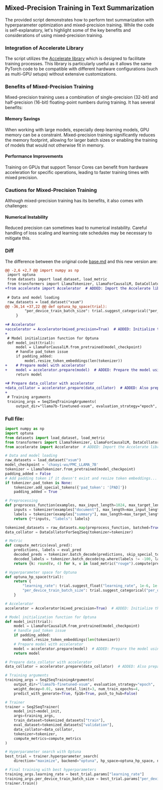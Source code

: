## Mixed-Precision Training in Text Summarization

The provided script demonstrates how to perform text summarization with hyperparameter optimization and mixed-precision training. While the code is self-explanatory, let's highlight some of the key benefits and considerations of using mixed-precision training.

### Integration of Accelerate Library

The script utilizes the [Accelerate library](https://github.com/huggingface/accelerate) which is designed to facilitate training processes. This library is particularly useful as it allows the same PyTorch code to be compatible with different hardware configurations (such as multi-GPU setups) without extensive customizations.

### Benefits of Mixed-Precision Training

Mixed-precision training uses a combination of single-precision (32-bit) and half-precision (16-bit) floating-point numbers during training. It has several benefits:

#### Memory Savings

When working with large models, especially deep learning models, GPU memory can be a constraint. Mixed-precision training significantly reduces the memory footprint, allowing for larger batch sizes or enabling the training of models that would not otherwise fit in memory.

#### Performance Improvements

Training on GPUs that support Tensor Cores can benefit from hardware acceleration for specific operations, leading to faster training times with mixed precision.

### Cautions for Mixed-Precision Training

Although mixed-precision training has its benefits, it also comes with challenges:

#### Numerical Instability

Reduced precision can sometimes lead to numerical instability. Careful handling of loss scaling and learning rate schedules may be necessary to mitigate this.

### Diff
The difference between the original code [base.md](base.md) and this new version are:

```diff
@@ -2,6 +2,7 @@ import numpy as np
 import optuna
 from datasets import load_dataset, load_metric
 from transformers import LlamaTokenizer, LlamaForCausalLM, DataCollatorForSeq2Seq, Seq2SeqTrainingArguments, Seq2SeqTrainer
+from accelerate import Accelerator  # ADDED: Import the Accelerate library to enable mixed-precision training
 
 # Data and model loading
 raw_datasets = load_dataset("xsum")
@@ -36,14 +37,22 @@ def optuna_hp_space(trial):
         "per_device_train_batch_size": trial.suggest_categorical("per_device_train_batch_size", [4, 8, 16, 32]),
     }
 
+# Accelerator
+accelerator = Accelerator(mixed_precision=True)  # ADDED: Initialize the Accelerator with mixed-precision enabled. This will allow the model to use less memory and potentially speed up training by using half-precision floating points.
+
 # Model initialization function for Optuna
 def model_init(trial):
     model = LlamaForCausalLM.from_pretrained(model_checkpoint)
     # handle pad_token issue
     if padding_added:
         model.resize_token_embeddings(len(tokenizer))
+    # Prepare model with accelerator
+    model = accelerator.prepare(model)  # ADDED: Prepare the model using the accelerator's prepare function. This step ensures that the model is compatible with mixed-precision training and distributed training if applicable.
     return model
 
+# Prepare data_collator with accelerator
+data_collator = accelerator.prepare(data_collator)  # ADDED: Also prepare the data_collator using the accelerator. This step ensures that the data collator is compatible with mixed-precision and distributed training, which is important for efficient training on modern hardware.
+
 # Training arguments
 training_args = Seq2SeqTrainingArguments(
     output_dir="llama7b-finetuned-xsum", evaluation_strategy="epoch",
```

### Full file:
```python
import numpy as np
import optuna
from datasets import load_dataset, load_metric
from transformers import LlamaTokenizer, LlamaForCausalLM, DataCollatorForSeq2Seq, Seq2SeqTrainingArguments, Seq2SeqTrainer
from accelerate import Accelerator  # ADDED: Import the Accelerate library to enable mixed-precision training

# Data and model loading
raw_datasets = load_dataset("xsum")
model_checkpoint = 'chaoyi-wu/PMC_LLAMA_7B'
tokenizer = LlamaTokenizer.from_pretrained(model_checkpoint)
padding_added = False
# Add padding token if it doesn't exist and resize token embeddings... this fixes an issue with loading older versions of LLAMA models using newer version of the transformers library
if tokenizer.pad_token is None:
    tokenizer.add_special_tokens({'pad_token': '[PAD]'})
    padding_added = True

# Preprocessing
def preprocess_function(examples, max_input_length=1024, max_target_length=128):
    inputs = tokenizer(examples["document"], max_length=max_input_length, truncation=True, padding='max_length', return_tensors="pt")
    labels = tokenizer(examples["summary"], max_length=max_target_length, truncation=True, padding='max_length', return_tensors="pt")["input_ids"]
    return {**inputs, "labels": labels}

tokenized_datasets = raw_datasets.map(preprocess_function, batched=True, num_proc=10)
data_collator = DataCollatorForSeq2Seq(tokenizer=tokenizer)

# Metric
def compute_metrics(eval_pred):
    predictions, labels = eval_pred
    decoded_preds = tokenizer.batch_decode(predictions, skip_special_tokens=True)
    decoded_labels = tokenizer.batch_decode(np.where(labels != -100, labels, tokenizer.pad_token_id), skip_special_tokens=True)
    return {k: round(v, 4) for k, v in load_metric("rouge").compute(predictions=decoded_preds, references=decoded_labels, use_stemmer=True).items()}

# Hyperparameter space for Optuna
def optuna_hp_space(trial):
    return {
        "learning_rate": trial.suggest_float("learning_rate", 1e-6, 1e-4, log=True),
        "per_device_train_batch_size": trial.suggest_categorical("per_device_train_batch_size", [4, 8, 16, 32]),
    }

# Accelerator
accelerator = Accelerator(mixed_precision=True)  # ADDED: Initialize the Accelerator with mixed-precision enabled. This will allow the model to use less memory and potentially speed up training by using half-precision floating points.

# Model initialization function for Optuna
def model_init(trial):
    model = LlamaForCausalLM.from_pretrained(model_checkpoint)
    # handle pad_token issue
    if padding_added:
        model.resize_token_embeddings(len(tokenizer))
    # Prepare model with accelerator
    model = accelerator.prepare(model)  # ADDED: Prepare the model using the accelerator's prepare function. This step ensures that the model is compatible with mixed-precision training and distributed training if applicable.
    return model

# Prepare data_collator with accelerator
data_collator = accelerator.prepare(data_collator)  # ADDED: Also prepare the data_collator using the accelerator. This step ensures that the data collator is compatible with mixed-precision and distributed training, which is important for efficient training on modern hardware.

# Training arguments
training_args = Seq2SeqTrainingArguments(
    output_dir="llama7b-finetuned-xsum", evaluation_strategy="epoch",
    weight_decay=0.01, save_total_limit=3, num_train_epochs=4,
    predict_with_generate=True, fp16=True, push_to_hub=False)

# Trainer
trainer = Seq2SeqTrainer(
    model_init=model_init,
    args=training_args,
    train_dataset=tokenized_datasets["train"],
    eval_dataset=tokenized_datasets["validation"],
    data_collator=data_collator,
    tokenizer=tokenizer,
    compute_metrics=compute_metrics
)

# Hyperparameter search with Optuna
best_trial = trainer.hyperparameter_search(
    direction="maximize", backend="optuna", hp_space=optuna_hp_space, n_trials=20)

# Final training with best hyperparameters
training_args.learning_rate = best_trial.params["learning_rate"]
training_args.per_device_train_batch_size = best_trial.params["per_device_train_batch_size"]
trainer.train()
```
